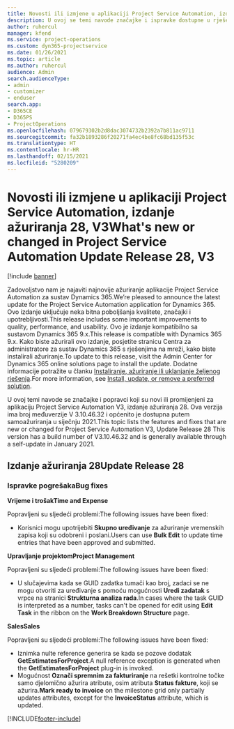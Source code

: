 ```yaml
---
title: Novosti ili izmjene u aplikaciji Project Service Automation, izdanje ažuriranja 28, V3
description: U ovoj se temi navode značajke i ispravke dostupne u rješenju Project Service Automation, izdanje ažuriranja 28, V3.
author: ruhercul
manager: kfend
ms.service: project-operations
ms.custom: dyn365-projectservice
ms.date: 01/26/2021
ms.topic: article
ms.author: ruhercul
audience: Admin
search.audienceType:
- admin
- customizer
- enduser
search.app:
- D365CE
- D365PS
- ProjectOperations
ms.openlocfilehash: 079679302b2d8dac3074732b2392a7b811ac9711
ms.sourcegitcommit: fa32b1893286f20271fa4ec4be8fc68bd135f53c
ms.translationtype: HT
ms.contentlocale: hr-HR
ms.lasthandoff: 02/15/2021
ms.locfileid: "5280209"
---
```

# <a name="whats-new-or-changed-in-project-service-automation-update-release-28-v3"></a><span data-ttu-id="b8251-103">Novosti ili izmjene u aplikaciji Project Service Automation, izdanje ažuriranja 28, V3</span><span class="sxs-lookup"><span data-stu-id="b8251-103">What's new or changed in Project Service Automation Update Release 28, V3</span></span>

[!include [banner](../includes/psa-now-project-operations.md)]

<span data-ttu-id="b8251-104">Zadovoljstvo nam je najaviti najnovije ažuriranje aplikacije Project Service Automation za sustav Dynamics 365.</span><span class="sxs-lookup"><span data-stu-id="b8251-104">We’re pleased to announce the latest update for the Project Service Automation application for Dynamics 365.</span></span> <span data-ttu-id="b8251-105">Ovo izdanje uključuje neka bitna poboljšanja kvalitete, značajki i upotrebljivosti.</span><span class="sxs-lookup"><span data-stu-id="b8251-105">This release includes some important improvements to quality, performance, and usability.</span></span> <span data-ttu-id="b8251-106">Ovo je izdanje kompatibilno sa sustavom Dynamics 365 9.x.</span><span class="sxs-lookup"><span data-stu-id="b8251-106">This release is compatible with Dynamics 365 9.x.</span></span> <span data-ttu-id="b8251-107">Kako biste ažurirali ovo izdanje, posjetite stranicu Centra za administratore za sustav Dynamics 365 s rješenjima na mreži, kako biste instalirali ažuriranje.</span><span class="sxs-lookup"><span data-stu-id="b8251-107">To update to this release, visit the Admin Center for Dynamics 365 online solutions page to install the update.</span></span> <span data-ttu-id="b8251-108">Dodatne informacije potražite u članku [Instaliranje, ažuriranje ili uklanjanje željenog rješenja](https://docs.microsoft.com/power-platform/admin/install-remove-preferred-solution).</span><span class="sxs-lookup"><span data-stu-id="b8251-108">For more information, see [Install, update, or remove a preferred solution](https://docs.microsoft.com/power-platform/admin/install-remove-preferred-solution).</span></span>

<span data-ttu-id="b8251-109">U ovoj temi navode se značajke i popravci koji su novi ili promijenjeni za aplikaciju Project Service Automation V3, izdanje ažuriranja 28. Ova verzija ima broj međuverzije V 3.10.46.32 i općenito je dostupna putem samoažuriranja u siječnju 2021.</span><span class="sxs-lookup"><span data-stu-id="b8251-109">This topic lists the features and fixes that are new or changed for Project Service Automation V3, Update Release 28 This version has a build number of V3.10.46.32 and is generally available through a self-update in January 2021.</span></span>

## <a name="update-release-28"></a><span data-ttu-id="b8251-110">Izdanje ažuriranja 28</span><span class="sxs-lookup"><span data-stu-id="b8251-110">Update Release 28</span></span>

### <a name="bug-fixes"></a><span data-ttu-id="b8251-111">Ispravke pogrešaka</span><span class="sxs-lookup"><span data-stu-id="b8251-111">Bug fixes</span></span>

<span data-ttu-id="b8251-112">**Vrijeme i trošak**</span><span class="sxs-lookup"><span data-stu-id="b8251-112">**Time and Expense**</span></span>

<span data-ttu-id="b8251-113">Popravljeni su sljedeći problemi:</span><span class="sxs-lookup"><span data-stu-id="b8251-113">The following issues have been fixed:</span></span>

- <span data-ttu-id="b8251-114">Korisnici mogu upotrijebiti **Skupno uređivanje** za ažuriranje vremenskih zapisa koji su odobreni i poslani.</span><span class="sxs-lookup"><span data-stu-id="b8251-114">Users can use **Bulk Edit** to update time entries that have been approved and submitted.</span></span>

<span data-ttu-id="b8251-115">**Upravljanje projektom**</span><span class="sxs-lookup"><span data-stu-id="b8251-115">**Project Management**</span></span>

<span data-ttu-id="b8251-116">Popravljeni su sljedeći problemi:</span><span class="sxs-lookup"><span data-stu-id="b8251-116">The following issues have been fixed:</span></span>

- <span data-ttu-id="b8251-117">U slučajevima kada se GUID zadatka tumači kao broj, zadaci se ne mogu otvoriti za uređivanje s pomoću mogućnosti **Uredi zadatak** s vrpce na stranici **Strukturna analiza rada**.</span><span class="sxs-lookup"><span data-stu-id="b8251-117">In cases where the task GUID is interpreted as a number, tasks can't be opened for edit using **Edit Task** in the ribbon on the **Work Breakdown Structure** page.</span></span>

<span data-ttu-id="b8251-118">**Sales**</span><span class="sxs-lookup"><span data-stu-id="b8251-118">**Sales**</span></span>

<span data-ttu-id="b8251-119">Popravljeni su sljedeći problemi:</span><span class="sxs-lookup"><span data-stu-id="b8251-119">The following issues have been fixed:</span></span>

- <span data-ttu-id="b8251-120">Iznimka nulte reference generira se kada se pozove dodatak **GetEstimatesForProject**.</span><span class="sxs-lookup"><span data-stu-id="b8251-120">A null reference exception is generated when the **GetEstimatesForProject** plug-in is invoked.</span></span>
- <span data-ttu-id="b8251-121">Mogućnost **Označi spremnim za fakturiranje** na rešetki kontrolne točke samo djelomično ažurira atribute, osim atributa **Status fakture**, koji se ažurira.</span><span class="sxs-lookup"><span data-stu-id="b8251-121">**Mark ready to invoice** on the milestone grid only partially updates attributes, except for the **InvoiceStatus** attribute, which is updated.</span></span>



[!INCLUDE[footer-include](../includes/footer-banner.md)]